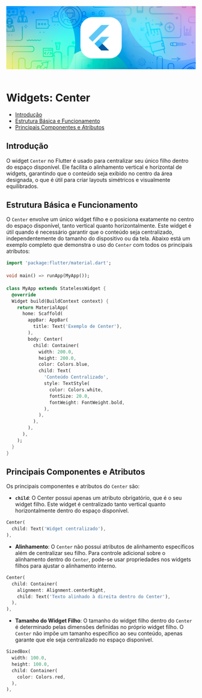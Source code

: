 <div align="center">
  <a href="https://github.com/joseferreira-dev/my-study-notes/tree/main/flutter"><img src="../../banner-flutter.png"></a>
</div>
<br>

# Widgets: Center

- [Introdução](#introdução)
- [Estrutura Básica e Funcionamento](#estrutura-básica-e-funcionamento)
- [Principais Componentes e Atributos](#principais-componentes-e-atributos)

## Introdução

O widget `Center` no Flutter é usado para centralizar seu único filho dentro do espaço disponível. Ele facilita o alinhamento vertical e horizontal de widgets, garantindo que o conteúdo seja exibido no centro da área designada, o que é útil para criar layouts simétricos e visualmente equilibrados.

## Estrutura Básica e Funcionamento

O `Center` envolve um único widget filho e o posiciona exatamente no centro do espaço disponível, tanto vertical quanto horizontalmente. Este widget é útil quando é necessário garantir que o conteúdo seja centralizado, independentemente do tamanho do dispositivo ou da tela. Abaixo está um exemplo completo que demonstra o uso do `Center` com todos os principais atributos:

```dart
import 'package:flutter/material.dart';

void main() => runApp(MyApp());

class MyApp extends StatelessWidget {
  @override
  Widget build(BuildContext context) {
    return MaterialApp(
      home: Scaffold(
        appBar: AppBar(
          title: Text('Exemplo de Center'),
        ),
        body: Center(
          child: Container(
            width: 200.0,
            height: 200.0,
            color: Colors.blue,
            child: Text(
              'Conteúdo Centralizado',
              style: TextStyle(
                color: Colors.white,
                fontSize: 20.0,
                fontWeight: FontWeight.bold,
              ),
            ),
          ),
        ),
      ),
    );
  }
}
```

## Principais Componentes e Atributos

Os principais componentes e atributos do `Center` são:

- **`child`**: O Center possui apenas um atributo obrigatório, que é o seu widget filho. Este widget é centralizado tanto vertical quanto horizontalmente dentro do espaço disponível.

```dart
Center(
  child: Text('Widget centralizado'),
),
```

- **Alinhamento**: O `Center` não possui atributos de alinhamento específicos além de centralizar seu filho. Para controle adicional sobre o alinhamento dentro do `Center`, pode-se usar propriedades nos widgets filhos para ajustar o alinhamento interno.

```dart
Center(
  child: Container(
    alignment: Alignment.centerRight,
    child: Text('Texto alinhado à direita dentro do Center'),
  ),
),
```

- **Tamanho do Widget Filho**: O tamanho do widget filho dentro do `Center` é determinado pelas dimensões definidas no próprio widget filho. O `Center` não impõe um tamanho específico ao seu conteúdo, apenas garante que ele seja centralizado no espaço disponível.

```dart
SizedBox(
  width: 100.0,
  height: 100.0,
  child: Container(
    color: Colors.red,
  ),
),
```

